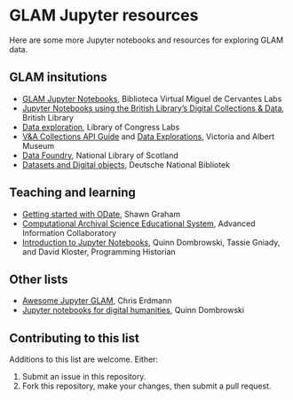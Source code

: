 # GLAM Jupyter resources

Here are some more Jupyter notebooks and resources for exploring GLAM data.

## GLAM insitutions

* [GLAM Jupyter Notebooks](http://data.cervantesvirtual.com/blog/notebooks/), Biblioteca Virtual Miguel de Cervantes Labs
* [Jupyter Notebooks using the British Library’s Digital Collections & Data](https://github.com/BL-Labs/Jupyter-notebooks-projects-using-BL-Sources), British Library
* [Data exploration](https://github.com/LibraryOfCongress/data-exploration), Library of Congress Labs
* [V&A Collections API Guide](https://developers.vam.ac.uk/guide/v2/welcome.html) and [Data Explorations](http://developers.vam.ac.uk/notebooks/data-explorations/intro.html), Victoria and Albert Museum
* [Data Foundry](https://data.nls.uk/tools/jupyter-notebooks/), National Library of Scotland
* [Datasets and Digital objects](https://www.dnb.de/DE/Professionell/Services/WissenschaftundForschung/DNBLab/dnblab_node.html), Deutsche National Bibliotek

## Teaching and learning

* [Getting started with ODate](https://o-date.github.io/support/notebooks-toc/), Shawn Graham
* [Computational Archival Science Educational System](https://cases.umd.edu/), Advanced Information Collaboratory
* [Introduction to Jupyter Notebooks](https://programminghistorian.org/en/lessons/jupyter-notebooks), Quinn Dombrowski, Tassie Gniady, and David Kloster, Programming Historian

## Other lists

* [Awesome Jupyter GLAM](https://github.com/LibraryCarpentry/awesome-jupyter-glam), Chris Erdmann
* [Jupyter notebooks for digital humanities](https://github.com/quinnanya/dh-jupyter), Quinn Dombrowski

## Contributing to this list

Additions to this list are welcome. Either:

1. Submit an issue in this repository.
2. Fork this repository, make your changes, then submit a pull request.
